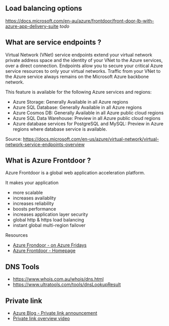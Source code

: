 ## Load balancing options

https://docs.microsoft.com/en-au/azure/frontdoor/front-door-lb-with-azure-app-delivery-suite *todo*

## What are service endpoints ? 

Virtual Network (VNet) service endpoints extend your virtual network private address space and the identity of your VNet to the Azure services, over a direct connection. Endpoints allow you to secure your critical Azure service resources to only your virtual networks. Traffic from your VNet to the Azure service always remains on the Microsoft Azure backbone network.

This feature is available for the following Azure services and regions:

- Azure Storage: Generally Available in all Azure regions
- Azure SQL Database: Generally Available in all Azure regions
- Azure Cosmos DB: Generally Available in all Azure public cloud regions
- Azure SQL Data Warehouse: Preview in all Azure public cloud regions
- Azure database services for PostgreSQL and MySQL: Preview in Azure regions where database service is available.

Source: https://docs.microsoft.com/en-us/azure/virtual-network/virtual-network-service-endpoints-overview

## What is Azure Frontdoor ?

Azure Frontdoor is a global web application acceleration platform.

It makes your application
- more scalable
- increases availablity
- increases reliability
- boosts performance
- increases application layer security
- global http & https load balancing
- instant global multi-region failover

Resources
- [Azure Frondoor - on Azure Fridays](https://www.youtube.com/watch?v=3Di9H1V0zuc)
- [Azure Frontdoor - Homepage](https://azure.microsoft.com/en-au/services/frontdoor/)

## DNS Tools

- https://www.whois.com.au/whois/dns.html
- https://www.ultratools.com/tools/dnsLookupResult


## Private link

- [Azure Blog - Private link announcement](https://azure.microsoft.com/en-au/blog/announcing-azure-private-link/)
- [Private link overview video](https://www.youtube.com/watch?v=--ri7oy0Cgw&feature=youtu.be)



